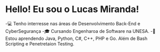 # Hello! Eu sou o Lucas Miranda!

-💻 Tenho interresse nas áreas de Desenvolvimento Back-End e CyberSegurança
-🎓 Cursando Engenharoa de Software na UNESA.
-🦾 Estou aprendendo Java, Python, C#, C++, PHP e Go. Além de Bash
Scripting e Penetretaion Testing.
